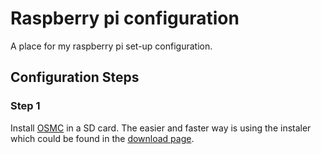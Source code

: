 # Raspberry pi configuration
A place for my raspberry pi set-up configuration. 

## Configuration Steps 

### Step 1
Install [OSMC](https://osmc.tv/) in a SD card. The easier and faster way is using the instaler which could be found in the [download page](https://osmc.tv/download/mac/).




